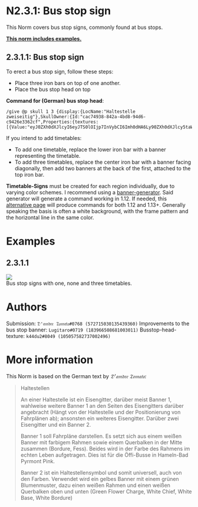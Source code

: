 # N2.3.1: Bus stop sign

This Norm covers bus stop signs, commonly found at bus stops.

**[This norm includes examples.](#examples)**

## 2.3.1.1: Bus stop sign

To erect a bus stop sign, follow these steps:
* Place three iron bars on top of one another.
* Place the bus stop head on top

**Command for (German) bus stop head**:  
```
/give @p skull 1 3 {display:{LocName:"Haltestelle zweiseitig"},SkullOwner:{Id:"cac74938-842a-4bd8-94d6-c9426e3362cf",Properties:{textures:[{Value:"eyJ0ZXh0dXJlcyI6eyJTS0lOIjp7InVybCI6Imh0dHA6Ly90ZXh0dXJlcy5taW5lY3JhZnQubmV0L3RleHR1cmUvMjVmYzgyZjcyNmViNzc2MTQ2MDFlNzYyMjdiZjk3N2E2N2MxMDZjMWY0ODU4YzMyMGJmNzhjMTRjZDAzMDlhMSJ9fX0="}]}}}
```

If you intend to add timetables:

* To add one timetable, replace the lower iron bar with a banner representing the timetable.
* To add three timetables, replace the center iron bar with a banner facing diagonally, then add two banners at the back of the first, attached to the top iron bar.

**Timetable-Signs** must be created for each region individually, due to varying color schemes. I recommend using a [banner-generator](https://www.needcoolshoes.com/banner). Said generator will generate a command working in 1.12. If needed, this [alternative page](https://minecraft.tools/en/banner.php) will produce commands for both 1.12 and 1.13+.
Generally speaking the basis is often a white background, with the frame pattern and the horizontal line in the same color.

# Examples

## 2.3.1.1

![](https://cdn.discordapp.com/attachments/702537093527765083/703722199256662066/2020-04-25_23_40_39-Minecraft_1.15.2_-_Singleplayer.png)  
Bus stop signs with one, none and three timetables.

# Authors

Submission: `𝔇'𝔞𝔪𝔡𝔯𝔢 𝔗𝔬𝔪𝔞𝔱𝔬#0768 (572715030135439360)`
Improvements to the bus stop banner: `Lugitaro#0719 (183966508681003011)`
Busstop-head-texture: `k44du2#8049 (105057582737002496)`

# More information

This Norm is based on the German text by _𝔇'𝔞𝔪𝔡𝔯𝔢 𝔗𝔬𝔪𝔞𝔱𝔬:_

> Haltestellen
>
> An einer Haltestelle ist ein Eisengitter, darüber meist Banner 1, wahlweise weitere Banner 1 an den Seiten des Eisengitters darüber angebracht (Hängt von der Haltestelle und der Positionierung von Fahrplänen ab); ansonsten ein weiteres Eisengitter. Darüber zwei Eisengitter und ein Banner 2.
>
> Banner 1 soll Fahrpläne darstellen. Es setzt sich aus einem weißen Banner mit farbigem Rahmen sowie einem Querbalken in der Mitte zusammen (Bordure, Fess). Beides wird in der Farbe des Rahmens im echten Leben aufgetragen. Dies ist für die Öffi-Busse in Hameln-Bad Pyrmont Pink.
>
> Banner 2 ist ein Haltestellensymbol und somit universell, auch von den Farben. Verwendet wird ein gelbes Banner mit einem grünen Blumenmuster, dazu einen weißen Rahmen und einen weißen Querbalken oben und unten (Green Flower Charge, White Chief, White Base, White Bordure)